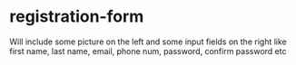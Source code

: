 # registration-form
Will include some picture on the left and some input fields on the right
like first name, last name, email, phone num, password, confirm password etc

